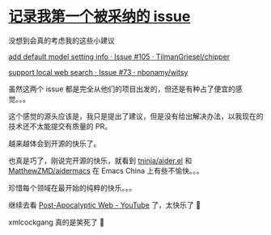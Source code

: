 # [记录我第一个被采纳的 issue](https://github.com/VandeeFeng/gitmemo/issues/38)

没想到会真的考虑我的这些小建议

[add default model setting info · Issue #105 · TilmanGriesel/chipper](https://github.com/TilmanGriesel/chipper/issues/105)

[support local web search · Issue #73 · nbonamy/witsy](https://github.com/nbonamy/witsy/issues/73)

虽然这两个 issue 都是完全从他们的项目出发的，但还是有种占了便宜的感觉。。。

这个感觉的源头应该是，我只是提出了建议，但是没有给出解决办法，以我现在的技术还不太能提交有质量的 PR。

越来越体会到开源的快乐了。

也真是巧了，刚说完开源的快乐，就看到 [tninja/aider.el](https://github.com/tninja/aider.el) 和 [MatthewZMD/aidermacs](https://github.com/MatthewZMD/aidermacs) 在 Emacs China 上有些不愉快。。。

珍惜每个领域在最开始的纯粹的快乐。。。

继续去看 [Post-Apocalyptic Web - YouTube](https://www.youtube.com/watch?v=5YSj7mAAQQ0) 了，太快乐了 🤣

xmlcockgang 真的是笑死了 🤣